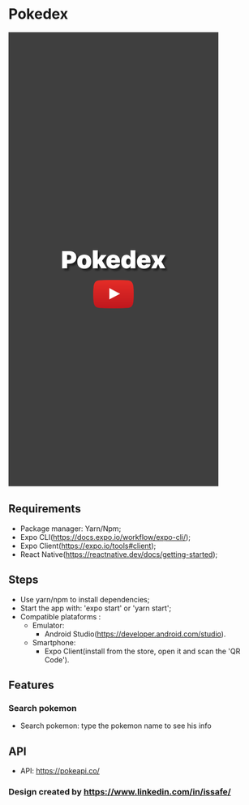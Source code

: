 # Pokedex

[![](src/assets/home.png)](https://youtu.be/If-iSOLAFC8)


## Requirements

- Package manager: Yarn/Npm;
- Expo CLI(https://docs.expo.io/workflow/expo-cli/);
- Expo Client(https://expo.io/tools#client);
- React Native(https://reactnative.dev/docs/getting-started);

## Steps

- Use yarn/npm to install dependencies;
- Start the app with: 'expo start' or 'yarn start';
- Compatible plataforms :
  - Emulator: 
    - Android Studio(https://developer.android.com/studio).
  - Smartphone:
    - Expo Client(install  from the store, open it and scan the 'QR Code').

## Features

### Search pokemon

- Search pokemon: type the pokemon name to see his info 

## API

- API: https://pokeapi.co/
 
### Design created by https://www.linkedin.com/in/issafe/
